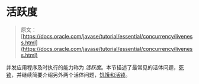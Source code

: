 # 活跃度

> 原文： [https://docs.oracle.com/javase/tutorial/essential/concurrency/liveness.html](https://docs.oracle.com/javase/tutorial/essential/concurrency/liveness.html)

并发应用程序及时执行的能力称为 _活跃度_。本节描述了最常见的活体问题，[死锁](deadlock.html)，并继续简要介绍另外两个活体问题，[饥饿和活锁](starvelive.html)。